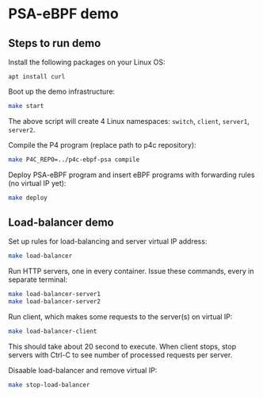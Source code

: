 # PSA-eBPF demo

## Steps to run demo

Install the following packages on your Linux OS:

```
apt install curl 
```

Boot up the demo infrastructure:

```bash
make start
```

The above script will create 4 Linux namespaces: `switch`, `client`, `server1`, `server2`.

Compile the P4 program (replace path to p4c repository):

```bash
make P4C_REPO=../p4c-ebpf-psa compile
```

Deploy PSA-eBPF program and insert eBPF programs with forwarding rules (no virtual IP yet):

```bash
make deploy
```

## Load-balancer demo

Set up rules for load-balancing and server virtual IP address:
```bash
make load-balancer
```

Run HTTP servers, one in every container. Issue these commands, every in separate terminal:
```bash
make load-balancer-server1
make load-balancer-server2
```

Run client, which makes some requests to the server(s) on virtual IP:
```bash
make load-balancer-client
```
This should take about 20 second to execute. When client stops, stop servers with
Ctrl-C to see number of processed requests per server.

Disaable load-balancer and remove virtual IP:
```bash
make stop-load-balancer
```
